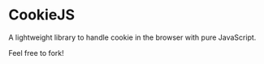 CookieJS
========

A lightweight library to handle cookie in the browser with pure JavaScript.

Feel free to fork!

